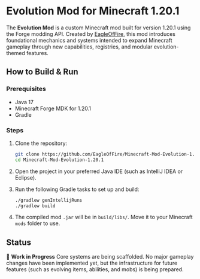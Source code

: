 # Evolution Mod for Minecraft 1.20.1

The **Evolution Mod** is a custom Minecraft mod built for version 1.20.1 using the Forge modding API. Created by [EagleOfFire](https://github.com/EagleOfFire), this mod introduces foundational mechanics and systems intended to expand Minecraft gameplay through new capabilities, registries, and modular evolution-themed features.

## How to Build & Run

### Prerequisites

* Java 17
* Minecraft Forge MDK for 1.20.1
* Gradle

### Steps

1. Clone the repository:

   ```bash
   git clone https://github.com/EagleOfFire/Minecraft-Mod-Evolution-1.20.1.git
   cd Minecraft-Mod-Evolution-1.20.1
   ```

2. Open the project in your preferred Java IDE (such as IntelliJ IDEA or Eclipse).

3. Run the following Gradle tasks to set up and build:

   ```bash
   ./gradlew genIntellijRuns
   ./gradlew build
   ```

4. The compiled mod `.jar` will be in `build/libs/`. Move it to your Minecraft `mods` folder to use.

## Status

🚧 **Work in Progress**
Core systems are being scaffolded. No major gameplay changes have been implemented yet, but the infrastructure for future features (such as evolving items, abilities, and mobs) is being prepared.

